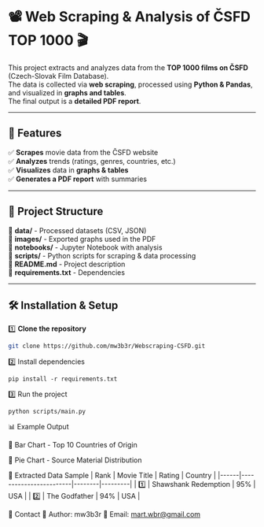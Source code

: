 # 📽️ Web Scraping & Analysis of ČSFD TOP 1000 🎬  

This project extracts and analyzes data from the **TOP 1000 films on ČSFD** (Czech-Slovak Film Database).  
The data is collected via **web scraping**, processed using **Python & Pandas**, and visualized in **graphs and tables**.  
The final output is a **detailed PDF report**.

---

## 📌 Features  

✅ **Scrapes** movie data from the ČSFD website  
✅ **Analyzes** trends (ratings, genres, countries, etc.)  
✅ **Visualizes** data in **graphs & tables**  
✅ **Generates a PDF report** with summaries  

---

## 📂 Project Structure  

📁 **data/** - Processed datasets (CSV, JSON)  
📁 **images/** - Exported graphs used in the PDF  
📁 **notebooks/** - Jupyter Notebook with analysis  
📁 **scripts/** - Python scripts for scraping & data processing  
📄 **README.md** - Project description  
📄 **requirements.txt** - Dependencies  

---

## 🛠️ Installation & Setup  

1️⃣ **Clone the repository**  
```bash
git clone https://github.com/mw3b3r/Webscraping-CSFD.git
```

2️⃣ Install dependencies
```
pip install -r requirements.txt
```

3️⃣ Run the project
```
python scripts/main.py
```

📊 Example Output

🔹 Bar Chart - Top 10 Countries of Origin

🔹 Pie Chart - Source Material Distribution

🔹 Extracted Data Sample
| Rank | Movie Title            | Rating | Country |
|------|------------------------|--------|---------|
| 1️⃣  | Shawshank Redemption  | 95%    | USA     |
| 2️⃣  | The Godfather         | 94%    | USA     |

📧 Contact
🔗 Author: mw3b3r
📩 Email: mart.wbr@gmail.com
